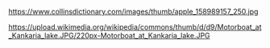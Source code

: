 https://www.collinsdictionary.com/images/thumb/apple_158989157_250.jpg

https://upload.wikimedia.org/wikipedia/commons/thumb/d/d9/Motorboat_at_Kankaria_lake.JPG/220px-Motorboat_at_Kankaria_lake.JPG

